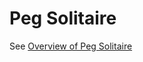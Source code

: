 
# Peg Solitaire

See [Overview of Peg Solitaire](https://www.johnvincent.io/johnvincent/peg-solitaire-overview/)
